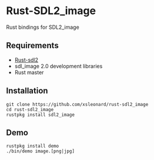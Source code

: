 Rust-SDL2_image
===============

Rust bindings for SDL2_image

Requirements
------------

* [Rust-sdl2](https://github.com/AngryLawyer/rust-sdl2)
* sdl_image 2.0 development libraries
* Rust master

Installation
------------

```
git clone https://github.com/xsleonard/rust-sdl2_image
cd rust-sdl2_image
rustpkg install sdl2_image
```

Demo
----

```
rustpkg install demo
./bin/demo image.[png|jpg]
```
